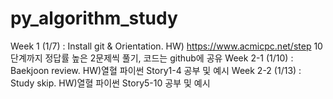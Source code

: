 # py_algorithm_study

Week 1    (1/7) : Install git & Orientation. HW) https://www.acmicpc.net/step 10단계까지 정답률 높은 2문제씩 풀기, 코드는 github에 공유
Week 2-1 (1/10) : Baekjoon review. HW)열혈 파이썬 Story1-4 공부 및 예시
Week 2-2 (1/13) : Study skip. HW)열혈 파이썬 Story5-10 공부 및 예시
